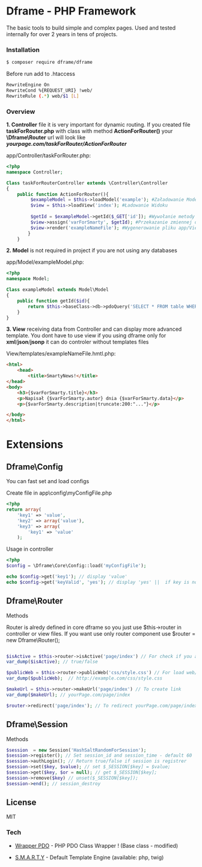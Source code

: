 # Dframe - PHP Framework

The basic tools to build simple and complex pages. Used and tested internally for over 2 years in tens of projects.

### Installation

```sh
$ composer require dframe/dframe
```

Before run add to .htaccess 

```sh
RewriteEngine On
RewriteCond %{REQUEST_URI} !web/
RewriteRule (.*) web/$1 [L]
```

### Overview

**1. Controller** 
file it is very important for dynamic routing. If you created file **taskForRouter.php** with class with method **ActionForRouter()** your **\Dframe\Router** url will look like ***yourpage.com/taskForRouter/ActionForRouter***

app/Controller/taskForRouter.php:
```php
<?php
namespace Controller;

Class taskForRouterController extends \Controller\Controller
{
    public function ActionForRouter(){
         $exampleModel = $this->loadModel('example'); #Załadowanie Modelu
         $view = $this->loadView('index'); #Ładowanie Widoku
         
         $getId = $exampleModel->getId($_GET['id']); #Wywołanie metody 
         $view->assign('varForSmarty', $getId); #Przekazanie zmiennej do view
         $view->render('exampleNameFile'); #Wygenerowanie pliku app/View/templates/exampleNameFile.tpl
        }
    }


```

**2. Model** 
is not required in project if you are not using any databases

app/Model/exampleModel.php:
```php
<?php
namespace Model;

Class exampleModel extends Model\Model
{
    public function getId($id){
        return $this->baseClass->db->pdoQuery('SELECT * FROM table WHERE id=? LIMIT 1', array($id))->results();
    }
}
```

**3. View** 
receiving data from Controller and can display more advanced template. You dont have to use view if you using dframe only for **xml**/**json**/**jsonp** it can do controler without templates files

View/templates/exampleNameFile.hmtl.php:
```html
<html>
	<head>
		<title>SmartyNews!</title>
</head>
<body>
	<h3>{$varForSmarty.title}</h3>
 	<p>Napisał {$varForSmarty.autor} dnia {$varForSmarty.data}</p>
	<p>{$varForSmarty.description|truncate:200:"..."}</p> 

</body>
</html>
```

# Extensions

## Dframe\Config
You can fast set and load configs

Create file in app\config\myConfigFile.php
```php
<?php
return array(
    'key1' => 'value', 
    'key2' => array('value'),
    'key3' => array(
        'key1' => 'value'
    );
````

Usage in controller
```php
<?php
$config = \Dframe\Core\Config::load('myConfigFile');

echo $config->get('key1'); // display 'value'
echo $config->get('keyValid', 'yes'); // display 'yes' ||  if key is not exist then you can replace value
```
## Dframe\Router
Methods

Router is alredy defined in core dframe so you just use $this->router in controller or view files. If you want use only router component use $router = new Dframe\Router();

```php

$isActive = $this->router->isActive('page/index') // For check if you are on page
var_dump($isActive); // true/false

$publicWeb = $this->router->publicWeb('css/style.css') // For load web/* files
var_dump($publicWeb);  // http://example.com/css/style.css

$makeUrl = $this->router->makeUrl('page/index') // To create link
var_dump($makeUrl); // yourPage.com/page/index

$router->redirect('page/index'); // To redirect yourPage.com/page/index
```

## Dframe\Session
Methods
```php
$session  = new Session('HashSaltRandomForSession');
$session->register(); // Set session_id and session_time - default 60
$session->authLogin(); // Return true/false if session is registrer
$session->set($key, $value); // set $_SESSION[$key] = $value;
$session->get($key, $or = null); // get $_SESSION[$key]; 
$session->remove($key) // unset($_SESSION[$key]);
$session->end(); // session_destroy
```
License
----

MIT



### Tech

* [Wrapper PDO] - PHP PDO Class Wrapper ! (Base class - modified)
* [S.M.A.R.T.Y] - Default Template Engine (available: php, twig)

   [Wrapper PDO]: <https://github.com/neerajsinghsonu/PDO_Class_Wrapper>
   [S.M.A.R.T.Y]: <https://github.com/smarty-php/smarty>

